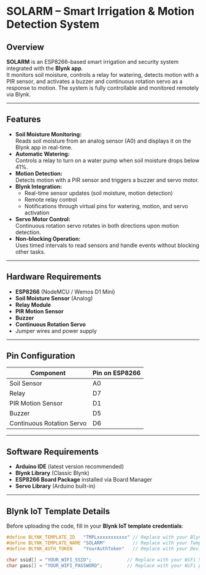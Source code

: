 # SOLARM – Smart Irrigation & Motion Detection System

## Overview
**SOLARM** is an ESP8266-based smart irrigation and security system integrated with the **Blynk app**.  
It monitors soil moisture, controls a relay for watering, detects motion with a PIR sensor, and activates a buzzer and continuous rotation servo as a response to motion. The system is fully controllable and monitored remotely via Blynk.

---

## Features
- **Soil Moisture Monitoring:**  
  Reads soil moisture from an analog sensor (A0) and displays it on the Blynk app in real-time.  
- **Automatic Watering:**  
  Controls a relay to turn on a water pump when soil moisture drops below 41%.  
- **Motion Detection:**  
  Detects motion with a PIR sensor and triggers a buzzer and servo motor.  
- **Blynk Integration:**  
  - Real-time sensor updates (soil moisture, motion detection)  
  - Remote relay control  
  - Notifications through virtual pins for watering, motion, and servo activation  
- **Servo Motor Control:**  
  Continuous rotation servo rotates in both directions upon motion detection.  
- **Non-blocking Operation:**  
  Uses timed intervals to read sensors and handle events without blocking other tasks.  

---

## Hardware Requirements
- **ESP8266** (NodeMCU / Wemos D1 Mini)  
- **Soil Moisture Sensor** (Analog)  
- **Relay Module**  
- **PIR Motion Sensor**  
- **Buzzer**  
- **Continuous Rotation Servo**  
- Jumper wires and power supply  

---

## Pin Configuration
| Component                | Pin on ESP8266 |
|---------------------------|----------------|
| Soil Sensor               | A0             |
| Relay                     | D7             |
| PIR Motion Sensor         | D1             |
| Buzzer                    | D5             |
| Continuous Rotation Servo | D6             |

---

## Software Requirements
- **Arduino IDE** (latest version recommended)  
- **Blynk Library** (Classic Blynk)  
- **ESP8266 Board Package** installed via Board Manager  
- **Servo Library** (Arduino built-in)  

---

## Blynk IoT Template Details
Before uploading the code, fill in your **Blynk IoT template credentials**:

```cpp
#define BLYNK_TEMPLATE_ID   "TMPLxxxxxxxxxxx" // Replace with your Blynk Template ID
#define BLYNK_TEMPLATE_NAME "SOLARM"          // Replace with your Template Name
#define BLYNK_AUTH_TOKEN    "YourAuthToken"   // Replace with your Device Auth Token

char ssid[] = "YOUR_WIFI_SSID";             // Replace with your WiFi SSID
char pass[] = "YOUR_WIFI_PASSWORD";         // Replace with your WiFi password



